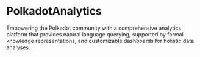 # PolkadotAnalytics
Empowering the Polkadot community with a comprehensive analytics platform that provides natural language querying, supported by formal knowledge representations, and customizable dashboards for holistic data analyses.
